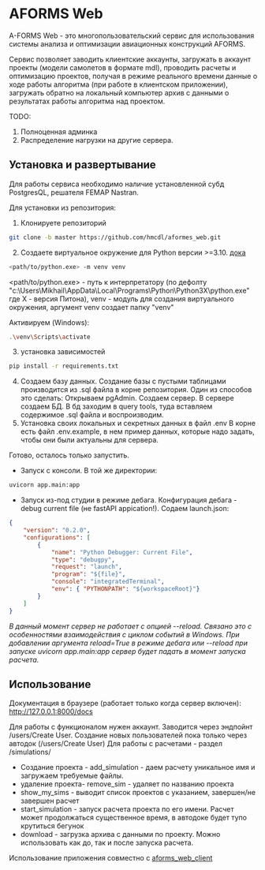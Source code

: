 # AFORMS Web

A-FORMS Web - это многопользовательский сервис для использования системы анализа и оптимизации авиационных конструкций AFORMS.

Сервис позволяет заводить клиентские аккаунты, загружать в аккаунт проекты (модели самолетов в формате mdl), проводить расчеты и оптимизацию проектов, получая в режиме реального времени данные о ходе работы алгоритма (при работе в клиентском приложении), загружать обратно на локальный компьютер архив с данными о результатах работы алгоритма над проектом. 

TODO:
1. Полноценная админка 
2. Распределение нагрузки на другие сервера.

## Установка и развертывание

Для работы сервиса необходимо наличие установленной субд PostgresQL, решателя FEMAP Nastran.

Для установки из репозитория:

1. Клонируете репозиторий
```bash
git clone -b master https://github.com/hmcdl/aformes_web.git
```

2. Создаете виртуальное окружение для Python версии >=3.10. [дока](https://docs.python.org/3/library/venv.html "документация по venv")
```bash
<path/to/python.exe> -m venv venv
```
<path/to/python.exe> - путь к интерпретатору (по дефолту "c:\Users\Mikhail\AppData\Local\Programs\Python\Python3X\python.exe" где Х - версия Питона), venv - модуль для создания виртуального окружения, аргумент venv создает папку "venv"

Активируем (Windows):
```bash
.\venv\Scripts\activate
```
3. установка зависимостей
```bash
pip install -r requirements.txt
```
4. Создаем базу данных. Создание базы с пустыми таблицами производится из .sql файла в корне репозитория. Один из способов это сделать:
Открываем pgAdmin. Создаем сервер. В сервере создаем БД. В бд заходим в query tools, туда вставляем содержимое .sql файла и воспроизводим.
5. Установка своих локальных и секретных данных в файл .env
 В корне есть файл .env.example, в нем пример данных, которые надо задать, чтобы они были актуальны для сервера.

Готово, осталось только запустить. 
 - Запуск с консоли. В той же директории:
```bash
uvicorn app.main:app
```
 - Запуск из-под студии в режиме дебага. Конфигурация дебага - debug current file (не fastAPI appication!). Содаем launch.json:
```json
{
    "version": "0.2.0",
    "configurations": [
        {
            "name": "Python Debugger: Current File",
            "type": "debugpy",
            "request": "launch",
            "program": "${file}",
            "console": "integratedTerminal",
            "env": { "PYTHONPATH": "${workspaceRoot}"}
        }
    ]
}
```
*В данный момент сервер не работает с опцией --reload. Связано это с особенностями взаимодействия с циклом событий в Windows. При добавлении аргумента reload=True в режиме дебага или --reload при запуске uvicorn app.main:app сервер будет падать в момент запуска расчета.*
 

## Использование
Документация в браузере (работает только когда сервер включен): 
http://127.0.0.1:8000/docs 

Для работы с функционалом нужен аккаунт. Заводится через эндпойнт /users/Create User. 
Создание новых пользователей пока только через автодок (/users/Create User)
Для работы с расчетами - раздел /simulations/
- Создание проекта - add_simulation - даем расчету уникальное имя и загружаем требуемые файлы. 
- удаление проекта- remove_sim - удаляет по названию проекта
- show_my_sims - выводит список проектов с указанием, завершен/не завершен расчет
- start_simulation - запуск расчета проекта по его имени. Расчет может продолжаться существенное время, в автодоке будет тупо крутиться бегунок
- download - загрузка архива с данными по проекту. Можно использовать как до, так и после запуска расчета.

Использование приложения совместно с [aforms_web_client](https://github.com/hmcdl/aformes_web_client "клиент для АПИ")

